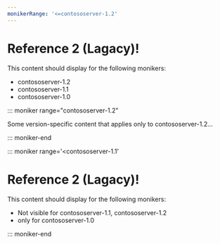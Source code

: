 ```yaml
---
monikerRange: '<=contososerver-1.2'
---
```

# Reference 2 (Lagacy)!

This content should display for the following monikers:

* contososerver-1.2
* contososerver-1.1
* contososerver-1.0

::: moniker range="contososerver-1.2"

Some version-specific content that applies only to contososerver-1.2...

::: moniker-end

::: moniker range='<contososerver-1.1'

# Reference 2 (Lagacy)!

This content should display for the following monikers:

* Not visible for contososerver-1.1, contososerver-1.2
* only for contososerver-1.0

::: moniker-end
